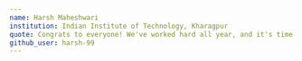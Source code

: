 ```yaml
---
name: Harsh Maheshwari
institution: Indian Institute of Technology, Kharagpur
quote: Congrats to everyone! We've worked hard all year, and it's time to celebrate.
github_user: harsh-99
---
```

